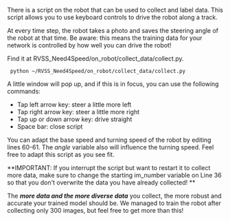 There is a script on the robot that can be used to collect and label data. This script allows you to use keyboard controls to drive the robot along a track.

At every time step, the robot takes a photo and saves the steering angle of the robot at that time. Be aware: this means the training data for your network is controlled by how well you can drive the robot!

Find it at RVSS_Need4Speed/on_robot/collect_data/collect.py.

``` python ~/RVSS_Need4Speed/on_robot/collect_data/collect.py```

A little window will pop up, and if this is in focus, you can use the following commands:
- Tap left arrow key: steer a little more left
- Tap right arrow key: steer a little more right 
- Tap up or down arrow key: drive straight
- Space bar: close script

You can adapt the base speed and turning speed of the robot by editing lines 60-61. The _angle_ variable also will influence the turning speed. Feel free to adapt this script as you see fit.

**IMPORTANT: If you interrupt the script but want to restart it to collect more data, make sure to change the starting im_number variable on Line 36 so that you don't overwrite the data you have already collected! **

The _**more data and the more diverse data**_ you collect, the more robust and accurate your trained model should be. We managed to train the robot after collecting only 300 images, but feel free to get more than this! 
